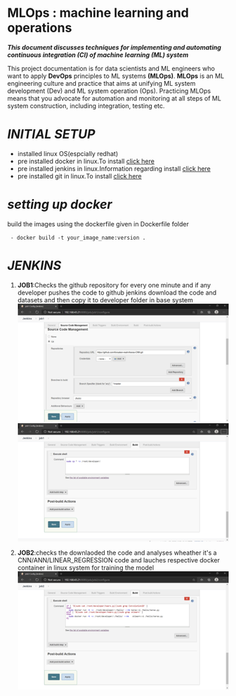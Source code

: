 # MLOps : machine learning and operations
***This document discusses techniques for implementing and automating continuous integration (CI) of machine learning (ML) system***  

This project documentation is for data scientists and ML engineers who want to apply **DevOps** principles to ML systems **(MLOps)**. **MLOps** is an ML engineering culture and practice that aims at unifying ML system development (Dev) and ML system operation (Ops). Practicing MLOps means that you advocate for automation and monitoring at all steps of ML system construction, including integration, testing etc.

# ***INITIAL SETUP***
 * installed linux OS(espcially redhat) 
 * pre installed docker in linux.To install [click here](https://docs.docker.com/engine/install/)
 * pre installed jenkins in linux.Information regarding install [click here](https://www.jenkins.io/download/)
 * pre installed git in linux.To install [click here](https://git-scm.com/download/linux)

# ***setting up docker***
 build the images using the dockerfile given in Dockerfile folder 
     
     - docker build -t your_image_name:version .
      
# ***JENKINS***  
1) **JOB1**:Checks the github repository for every one minute and if any developer pushes the code to github jenkins download the code and datasets and then copy it to developer folder in base system 
![](images/image2.png)
![](images/image3.png)

2) **JOB2**:checks the downlaoded the code and analyses wheather it's a CNN/ANN/LINEAR_REGRESSION code and lauches respective docker container in linux system for training the model
![](images/image4.png)
